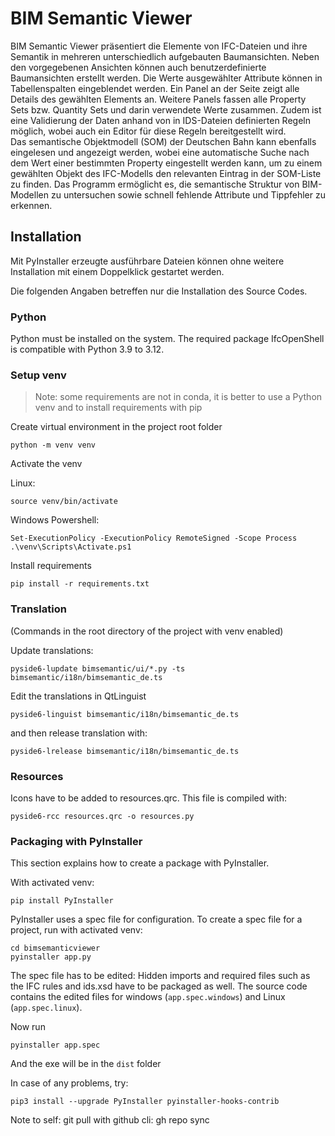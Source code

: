 # BIM Semantic Viewer

BIM Semantic Viewer
präsentiert die Elemente von IFC-Dateien und ihre Semantik in mehreren 
unterschiedlich aufgebauten Baumansichten. Neben den vorgegebenen Ansichten 
können auch benutzerdefinierte Baumansichten erstellt werden. Die Werte 
ausgewählter Attribute können in Tabellenspalten eingeblendet werden.
Ein Panel an der Seite zeigt alle Details des gewählten Elements an. 
Weitere Panels fassen alle Property Sets bzw. Quantity Sets und darin verwendete Werte zusammen.
Zudem ist eine Validierung der Daten anhand von in IDS-Dateien definierten Regeln 
möglich, wobei auch ein Editor für diese Regeln bereitgestellt wird.  
Das semantische Objektmodell (SOM) der Deutschen Bahn kann ebenfalls eingelesen
und angezeigt werden, wobei eine automatische Suche nach dem Wert einer 
bestimmten Property eingestellt werden kann, um zu einem gewählten Objekt 
des IFC-Modells den relevanten Eintrag in der SOM-Liste zu finden.
Das Programm ermöglicht es, die semantische Struktur von BIM-Modellen zu untersuchen
sowie schnell fehlende Attribute und Tippfehler zu erkennen. 



## Installation 

Mit PyInstaller erzeugte ausführbare Dateien können ohne weitere Installation 
mit einem Doppelklick gestartet werden. 

Die folgenden Angaben betreffen nur die Installation des Source Codes.
### Python

Python must be installed on the system.
The required package IfcOpenShell is compatible with Python 3.9 to 3.12.

### Setup venv
> Note: some requirements are not in conda, it is better to use a Python venv and to install requirements with pip

Create virtual environment in the project root folder
```
python -m venv venv
```

Activate the venv

Linux:
```
source venv/bin/activate
```

Windows Powershell:
```
Set-ExecutionPolicy -ExecutionPolicy RemoteSigned -Scope Process
.\venv\Scripts\Activate.ps1
```

Install requirements
```
pip install -r requirements.txt
```
### Translation
(Commands in the root directory of the project with venv enabled)

Update translations:
```
pyside6-lupdate bimsemantic/ui/*.py -ts bimsemantic/i18n/bimsemantic_de.ts
```

Edit the translations in QtLinguist 
```
pyside6-linguist bimsemantic/i18n/bimsemantic_de.ts
```

and then release translation with:
```
pyside6-lrelease bimsemantic/i18n/bimsemantic_de.ts
```

### Resources

Icons have to be added to resources.qrc. This file is compiled with:

```
pyside6-rcc resources.qrc -o resources.py
```


### Packaging with PyInstaller
This section explains how to create a package with PyInstaller.

With activated venv:
```
pip install PyInstaller
```

PyInstaller uses a spec file for configuration.
To create a spec file for a project, run with activated venv:
```
cd bimsemanticviewer
pyinstaller app.py
```

The spec file has to be edited: Hidden imports and required files such as the
IFC rules and ids.xsd have to be packaged as well. The source code contains the edited 
files for windows (`app.spec.windows`) and Linux (`app.spec.linux`).

Now run
```
pyinstaller app.spec
```
And the exe will be in the `dist` folder

In case of any problems, try:
```
pip3 install --upgrade PyInstaller pyinstaller-hooks-contrib
```

Note to self: git pull with github cli: gh repo sync

